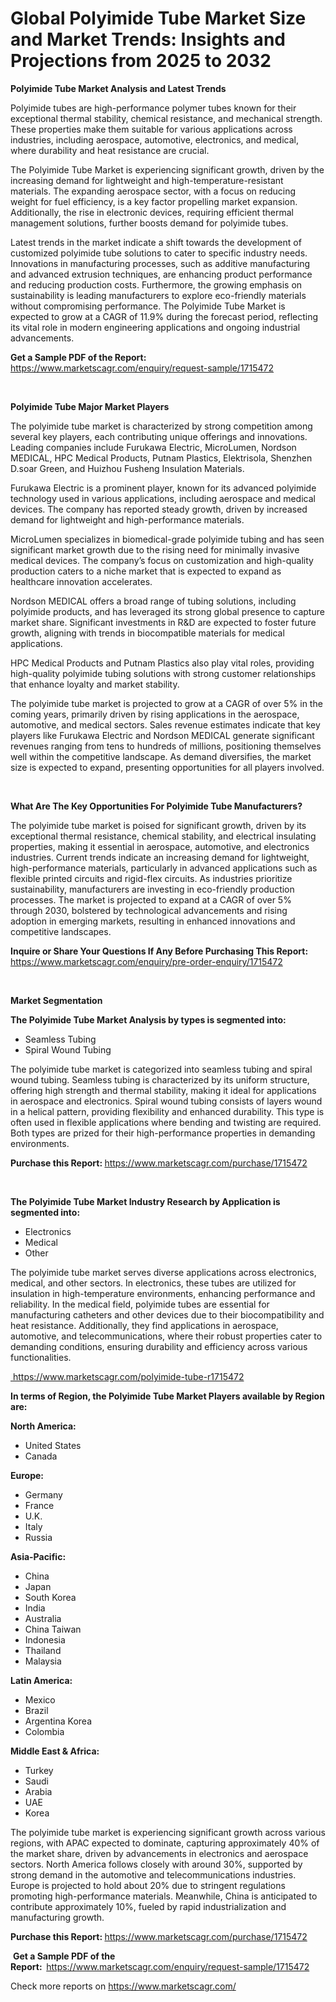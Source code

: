 <p><h1>Global Polyimide Tube Market Size and Market Trends: Insights and Projections from 2025 to 2032</h1></p><p><strong>Polyimide Tube Market Analysis and Latest Trends</strong></p>
<p><p>Polyimide tubes are high-performance polymer tubes known for their exceptional thermal stability, chemical resistance, and mechanical strength. These properties make them suitable for various applications across industries, including aerospace, automotive, electronics, and medical, where durability and heat resistance are crucial.</p><p>The Polyimide Tube Market is experiencing significant growth, driven by the increasing demand for lightweight and high-temperature-resistant materials. The expanding aerospace sector, with a focus on reducing weight for fuel efficiency, is a key factor propelling market expansion. Additionally, the rise in electronic devices, requiring efficient thermal management solutions, further boosts demand for polyimide tubes.</p><p>Latest trends in the market indicate a shift towards the development of customized polyimide tube solutions to cater to specific industry needs. Innovations in manufacturing processes, such as additive manufacturing and advanced extrusion techniques, are enhancing product performance and reducing production costs. Furthermore, the growing emphasis on sustainability is leading manufacturers to explore eco-friendly materials without compromising performance. The Polyimide Tube Market is expected to grow at a CAGR of 11.9% during the forecast period, reflecting its vital role in modern engineering applications and ongoing industrial advancements.</p></p>
<p><strong>Get a Sample PDF of the Report:&nbsp;</strong> <a href="https://www.marketscagr.com/enquiry/request-sample/1715472?utm_campaign=2648&utm_medium=2&utm_source=Github&utm_content=ia&utm_term=28032025&utm_id=polyimide-tube">https://www.marketscagr.com/enquiry/request-sample/1715472</a></p>
<p>&nbsp;</p>
<p><strong>Polyimide Tube Major Market Players</strong></p>
<p><p>The polyimide tube market is characterized by strong competition among several key players, each contributing unique offerings and innovations. Leading companies include Furukawa Electric, MicroLumen, Nordson MEDICAL, HPC Medical Products, Putnam Plastics, Elektrisola, Shenzhen D.soar Green, and Huizhou Fusheng Insulation Materials.</p><p>Furukawa Electric is a prominent player, known for its advanced polyimide technology used in various applications, including aerospace and medical devices. The company has reported steady growth, driven by increased demand for lightweight and high-performance materials.</p><p>MicroLumen specializes in biomedical-grade polyimide tubing and has seen significant market growth due to the rising need for minimally invasive medical devices. The company’s focus on customization and high-quality production caters to a niche market that is expected to expand as healthcare innovation accelerates.</p><p>Nordson MEDICAL offers a broad range of tubing solutions, including polyimide products, and has leveraged its strong global presence to capture market share. Significant investments in R&D are expected to foster future growth, aligning with trends in biocompatible materials for medical applications.</p><p>HPC Medical Products and Putnam Plastics also play vital roles, providing high-quality polyimide tubing solutions with strong customer relationships that enhance loyalty and market stability. </p><p>The polyimide tube market is projected to grow at a CAGR of over 5% in the coming years, primarily driven by rising applications in the aerospace, automotive, and medical sectors. Sales revenue estimates indicate that key players like Furukawa Electric and Nordson MEDICAL generate significant revenues ranging from tens to hundreds of millions, positioning themselves well within the competitive landscape. As demand diversifies, the market size is expected to expand, presenting opportunities for all players involved.</p></p>
<p>&nbsp;</p>
<p><strong>What Are The Key Opportunities For Polyimide Tube Manufacturers?</strong></p>
<p><p>The polyimide tube market is poised for significant growth, driven by its exceptional thermal resistance, chemical stability, and electrical insulating properties, making it essential in aerospace, automotive, and electronics industries. Current trends indicate an increasing demand for lightweight, high-performance materials, particularly in advanced applications such as flexible printed circuits and rigid-flex circuits. As industries prioritize sustainability, manufacturers are investing in eco-friendly production processes. The market is projected to expand at a CAGR of over 5% through 2030, bolstered by technological advancements and rising adoption in emerging markets, resulting in enhanced innovations and competitive landscapes.</p></p>
<p><strong>Inquire or Share Your Questions If Any Before Purchasing This Report:</strong> <a href="https://www.marketscagr.com/enquiry/pre-order-enquiry/1715472?utm_campaign=2648&utm_medium=2&utm_source=Github&utm_content=ia&utm_term=28032025&utm_id=polyimide-tube">https://www.marketscagr.com/enquiry/pre-order-enquiry/1715472</a></p>
<p>&nbsp;</p>
<p><strong>Market Segmentation</strong></p>
<p><strong>The Polyimide Tube Market Analysis by types is segmented into:</strong></p>
<p><ul><li>Seamless Tubing</li><li>Spiral Wound Tubing</li></ul></p>
<p><p>The polyimide tube market is categorized into seamless tubing and spiral wound tubing. Seamless tubing is characterized by its uniform structure, offering high strength and thermal stability, making it ideal for applications in aerospace and electronics. Spiral wound tubing consists of layers wound in a helical pattern, providing flexibility and enhanced durability. This type is often used in flexible applications where bending and twisting are required. Both types are prized for their high-performance properties in demanding environments.</p></p>
<p><strong>Purchase this Report:&nbsp;</strong><a href="https://www.marketscagr.com/purchase/1715472?utm_campaign=2648&utm_medium=2&utm_source=Github&utm_content=ia&utm_term=28032025&utm_id=polyimide-tube">https://www.marketscagr.com/purchase/1715472</a></p>
<p>&nbsp;</p>
<p><strong>The Polyimide Tube Market Industry Research by Application is segmented into:</strong></p>
<p><ul><li>Electronics</li><li>Medical</li><li>Other</li></ul></p>
<p><p>The polyimide tube market serves diverse applications across electronics, medical, and other sectors. In electronics, these tubes are utilized for insulation in high-temperature environments, enhancing performance and reliability. In the medical field, polyimide tubes are essential for manufacturing catheters and other devices due to their biocompatibility and heat resistance. Additionally, they find applications in aerospace, automotive, and telecommunications, where their robust properties cater to demanding conditions, ensuring durability and efficiency across various functionalities.</p></p>
<p><a href="https://www.marketscagr.com/polyimide-tube-r1715472?utm_campaign=2648&utm_medium=2&utm_source=Github&utm_content=ia&utm_term=28032025&utm_id=polyimide-tube">&nbsp;https://www.marketscagr.com/polyimide-tube-r1715472</a></p>
<p><strong>In terms of Region, the Polyimide Tube Market Players available by Region are:</strong></p>
<p>
    <p> <strong> North America: </strong>
        <ul>
            <li>United States</li>
            <li>Canada</li>
        </ul>
        </p> 
    <p> <strong> Europe: </strong>
        <ul>
            <li>Germany</li>
            <li>France</li>
            <li>U.K.</li>
            <li>Italy</li>
            <li>Russia</li>
        </ul>
        </p> 
    <p> <strong> Asia-Pacific: </strong>
        <ul>
            <li>China</li>
            <li>Japan</li>
            <li>South Korea</li>
            <li>India</li>
            <li>Australia</li>
            <li>China Taiwan</li>
            <li>Indonesia</li>
            <li>Thailand</li>
            <li>Malaysia</li>
        </ul>
        </p> 
    <p> <strong> Latin America: </strong>
        <ul>
            <li>Mexico</li>
            <li>Brazil</li>
            <li>Argentina Korea</li>
            <li>Colombia</li>
        </ul>
        </p> 
    <p> <strong> Middle East & Africa: </strong>
        <ul>
            <li>Turkey</li>
            <li>Saudi</li>
            <li>Arabia</li>
            <li>UAE</li>
            <li>Korea</li>
        </ul>
    </p>
    </p>
<p><p>The polyimide tube market is experiencing significant growth across various regions, with APAC expected to dominate, capturing approximately 40% of the market share, driven by advancements in electronics and aerospace sectors. North America follows closely with around 30%, supported by strong demand in the automotive and telecommunications industries. Europe is projected to hold about 20% due to stringent regulations promoting high-performance materials. Meanwhile, China is anticipated to contribute approximately 10%, fueled by rapid industrialization and manufacturing growth.</p></p>
<p><strong>Purchase this Report: </strong><a href="https://www.marketscagr.com/purchase/1715472?utm_campaign=2648&utm_medium=2&utm_source=Github&utm_content=ia&utm_term=28032025&utm_id=polyimide-tube">https://www.marketscagr.com/purchase/1715472</a></p>
<p>&nbsp;<strong>Get a Sample PDF of the Report:&nbsp;&nbsp;</strong><a href="https://www.marketscagr.com/enquiry/request-sample/1715472?utm_campaign=2648&utm_medium=2&utm_source=Github&utm_content=ia&utm_term=28032025&utm_id=polyimide-tube">https://www.marketscagr.com/enquiry/request-sample/1715472</a></p>
<p><strong></strong></p>
<p>Check more reports on <a href="https://www.marketscagr.com/?utm_campaign=2648&utm_medium=2&utm_source=Github&utm_content=ia&utm_term=28032025&utm_id=polyimide-tube">https://www.marketscagr.com/</a></p>